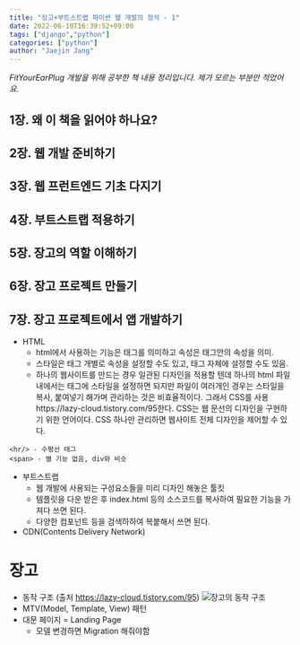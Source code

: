 ```yaml
---
title: "장고+부트스트랩 파이썬 웹 개발의 정석 - 1"
date: 2022-06-10T16:39:52+09:00
tags: ["django","python"]
categories: ["python"]
author: "Jaejin Jang"
---
```


*FitYourEarPlug 개발을 위해 공부한 책 내용 정리입니다.
제가 모르는 부분만 적었어요.*

## 1장. 왜 이 책을 읽어야 하나요?
## 2장. 웹 개발 준비하기
## 3장. 웹 프런트엔드 기초 다지기
## 4장. 부트스트랩 적용하기
## 5장. 장고의 역할 이해하기
## 6장. 장고 프로젝트 만들기
## 7장. 장고 프로젝트에서 앱 개발하기
- HTML
  - html에서 사용하는 기능은 태그를 의미하고 속성은 태그안의 속성을 의미.
  - 스타일은 태그 개별로 속성을 설정할 수도 있고, 태그 자체에 설정할 수도 있음.
  - 하나의 웹사이트를 만드는 경우 일관된 디자인을 적용할 텐데 하나의 html 파일 내에서는 태그에 스타일을 설정하면 되지만 파일이 여러개인
  경우는 스타일을 복사, 붙여넣기 해가며 관리하는 것은 비효율적이다. 그래서 CSS를 사용https://lazy-cloud.tistory.com/95한다. CSS는 웹 문선의 디자인을 구현하기 위한 언어이다. CSS 하나만 관리하면 웹사이트 전체 디자인을 제어할 수 있다.
```
<hr/> - 수평선 태그
<span> - 별 기능 없음, div와 비슷
```
- 부트스트랩
  - 웹 개발에 사용되는 구성요소들을 미리 디자인 해놓은 툴킷
  - 템플릿을 다운 받은 후 index.html 등의 소스코드를 복사하여 필요한 기능을 가져다 쓰면 된다.
  - 다양한 컴포넌트 등을 검색하하여 복붙해서 쓰면 된다.
- CDN(Contents Delivery Network)

# 장고
- 동작 구조 (출처 https://lazy-cloud.tistory.com/95)
![장고의 동작 구조](https://t1.daumcdn.net/cfile/tistory/991057335AB90C933A)
- MTV(Model, Template, View) 패턴
- 대문 페이지 = Landing Page
  - 모델 변경하면 Migration 해줘야함


